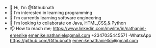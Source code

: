 - 👋 Hi, I’m @Githubnath
- 👀 I’m interested in learning programming
- 🌱 I’m currently learning software engineering 
- 💞️ I’m looking to collaborate on Java, HTML,CSS,& Python 
- 📫 How to reach me; https://www.linkedin.com/mwlite/in/nathaniel-emenike
emenike.nathaniel@gmail.com
+2347035445571 -WhatsApp 
https://github.com/Githubnath
emenikenathaniel55@gmail.com

<!---
Githubnath/Githubnath is a ✨ special ✨ repository because its `README.md` (this file) appears on your GitHub profile.
You can click the Preview link to take a look at your changes.
--->
